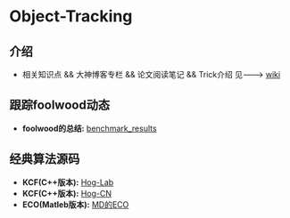 # Object-Tracking

## 介绍

*  相关知识点 && 大神博客专栏 && 论文阅读笔记 && Trick介绍      见---> [wiki](https://github.com/Ferris-Cheng/Object-Tracking/wiki)


## 跟踪foolwood动态

* **foolwood的总结:**  [benchmark_results](https://github.com/foolwood/benchmark_results)

## 经典算法源码

* **KCF(C++版本):**  [Hog-Lab](https://github.com/joaofaro/KCFcpp)
* **KCF(C++版本):**  [Hog-CN](https://github.com/vojirt/kcf)
* **ECO(Matleb版本):**  [MD的ECO](https://github.com/martin-danelljan/ECO)
